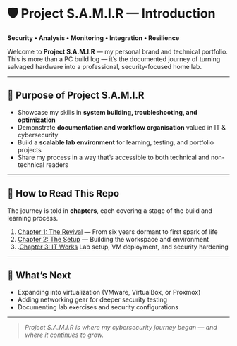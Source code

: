 # 🛡️ Project S.A.M.I.R — Introduction

**Security • Analysis • Monitoring • Integration • Resilience**

Welcome to **Project S.A.M.I.R** — my personal brand and technical portfolio.  
This is more than a PC build log — it’s the documented journey of turning salvaged hardware into a professional, security-focused home lab.

---

## 🎯 Purpose of Project S.A.M.I.R
- Showcase my skills in **system building, troubleshooting, and optimization**
- Demonstrate **documentation and workflow organisation** valued in IT & cybersecurity
- Build a **scalable lab environment** for learning, testing, and portfolio projects
- Share my process in a way that’s accessible to both technical and non-technical readers

---

## 📖 How to Read This Repo
The journey is told in **chapters**, each covering a stage of the build and learning process.

1. [Chapter 1: The Revival](TheRevival.md) — From six years dormant to first spark of life  
2. [Chapter 2: The Setup](TheSetup.md) — Building the workspace and environment  
3. .[Chapter 3: IT Works](ITWorks.md) Lab setup, VM deployment, and security hardening

---

## 🚀 What’s Next
- Expanding into virtualization (VMware, VirtualBox, or Proxmox)  
- Adding networking gear for deeper security testing  
- Documenting lab exercises and security configurations  

---

> *Project S.A.M.I.R is where my cybersecurity journey began — and where it continues to grow.*  

